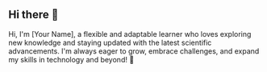 ## Hi there 👋

Hi, I'm [Your Name], a flexible and adaptable learner who loves exploring new knowledge and staying updated with the latest scientific advancements. I'm always eager to grow, embrace challenges, and expand my skills in technology and beyond! 🚀



